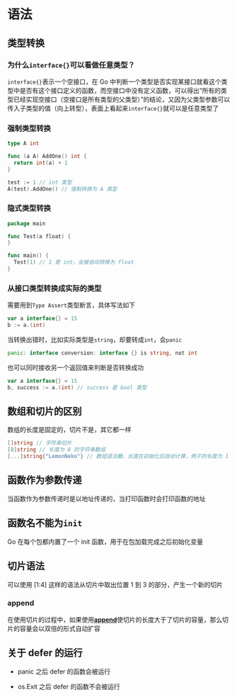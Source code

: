 # 语法
<p id="cRErdiXmXtpv8bXNbfqBRo">

## 类型转换

</p>


<p id="vrDNNcHiVRkPdkb1xtVPh8">

### 为什么`interface{}`可以看做任意类型？

</p>


<p id="fcXmeLP7uW6i67HzrFMYVF">

`interface{}`表示一个空接口，在 Go 中判断一个类型是否实现某接口就看这个类型中是否有这个接口定义的函数，而空接口中没有定义函数，可以得出“所有的类型已经实现空接口（空接口是所有类型的父类型）”的结论，又因为父类型参数可以传入子类型的值（向上转型），表面上看起来`interface{}`就可以是任意类型了

</p>


<p id="5vBCvsCSJAEEau89vLB6hJ">

### 强制类型转换

</p>


<p id="4vWfaHSbAntd4oqyDWpCRc">

```Go
type A int

func (a A) AddOne() int {
  return int(a) + 1
}

test := 1 // int 类型
A(test).AddOne() // 强制转换为 A 类型
```


</p>


<p id="ix19mdTxeiR6t156Xq53bC">

### 隐式类型转换

</p>


<p id="rhsxjBYhm88Aax9hHgKEGs">

```Go
package main

func Test(a float) {
}

func main() {
  Test(1) // 1 是 int，会被自动转换为 float
}
```


</p>


<p id="h4cm2DpLdbzcTVaaU2DBmJ">

### 从接口类型转换成实际的类型

</p>


<p id="a1YSyeye1WhBZ6tZwCa6tE">

需要用到`Type Assert`类型断言，具体写法如下

</p>


<p id="eY5enEcm38qmqjrbKfqtH8">

```Go
var a interface{} = 15
b := a.(int)
```


</p>


<p id="3wQPGFPkxTWNu2V3uwnNZt">

当转换出错时，比如实际类型是`string`，却要转成`int`，会`panic`

</p>


<p id="51ZsBF763GVhQDHbKaiQmj">

```Go
panic: interface conversion: interface {} is string, not int
```


</p>


<p id="2gUyRMRykb4ogJriFfujRf">

也可以同时接收另一个返回值来判断是否转换成功

</p>


<p id="4AUSuTD1A7n9enCSskgNqJ">

```Go
var a interface{} = 15
b, success := a.(int) // success 是 bool 类型
```


</p>


<p id="b5sm6GxSoQZ5XEQr4MZPPN">

## 数组和切片的区别

</p>


<p id="2LLqV7ztqdkDLEfW2UhhaE">

数组的长度是固定的，切片不是，其它都一样

</p>


<p id="cJ1nJW2ZieNhYsHtWJkpEP">

```Go
[]string // 字符串切片
[8]string // 长度为 8 的字符串数组
[...]string{"LemonNeko"} // 数组语法糖，长度在初始化后自动计算，例子的长度为 1
```


</p>


<p id="6YH4u4oHJSXwH1mswRHMZz">

## 函数作为参数传递

</p>


<p id="gfQMNsUJMgPY4xbcxHFtzc">

当函数作为参数传递时是以地址传递的，当打印函数时会打印函数的地址

</p>


<p id="sgYamPRjengwjsLtUz2kLq">

## 函数名不能为`init`

</p>


<p id="rBsdLociuSbjk2xcp4MTBA">

Go 在每个包都内置了一个 init 函数，用于在包加载完成之后初始化变量

</p>


<p id="w6AhuPaYDRQp7j1viMouts">

## 切片语法

</p>


<p id="w7fBUr7CmLRnfYZKc1hFq9">

可以使用 [1:4] 这样的语法从切片中取出位置 1 到 3 的部分，产生一个新的切片

</p>


<p id="otBo5zwm1A5ycesYfpuA38">

### append

</p>


<p id="uWwawHst84GBoHK7ncgn2F">

在使用切片的过程中，如果使用[**append**](<https://haicoder.net/golang/golang-slice-append.html>)使切片的长度大于了切片的容量，那么切片的容量会以双倍的形式自动扩容

</p>


<p id="3jvGxsx8sG5pf9HiAbiQjE">

## 关于 defer 的运行

</p>


- panic 之后 defer 的函数会被运行


- os.Exit 之后 defer 的函数不会被运行


